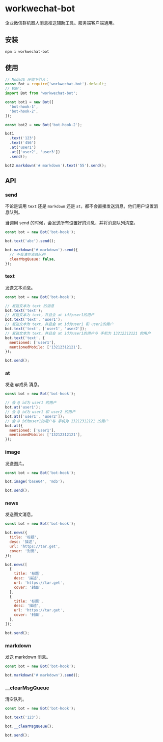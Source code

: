 # workwechat-bot

企业微信群机器人消息推送辅助工具。服务端客户端通用。

## 安装

```shell
npm i workwechat-bot
```

## 使用

```js
// NodeJS 环境下引入：
const Bot = require('workwechat-bot').default;
// ESM：
import Bot from 'workwechat-bot';

const bot1 = new Bot([
  'bot-hook-1',
  'bot-hook-2',
]);

const bot2 = new Bot('bot-hook-2');

bot1
  .text('123')
  .text('456')
  .at('user1')
  .at(['user2', 'user3'])
  .send();

bot2.markdown('# markdown').text('55').send();
```

## API

### send

不论是调用 `text` 还是 `markdown` 还是 `at`，都不会直接发送消息，他们用户设置消息队列。

当调用 send 的时候，会发送所有设置好的消息，并将消息队列清空。

```js
const bot = new Bot('bot-hook');

bot.text('abc').send();

bot.markdown('# markdown').send({
  // 不会清空消息队列
  clearMsgQueue: false,
});
```

### text

发送文本消息。

```js
const bot = new Bot('bot-hook');

// 发送文本为 text 的消息
bot.text('text');
// 发送文本为 text，并且会 at id为user1的用户
bot.text('text', 'user1');
// 发送文本为 text，并且会 at id为user1 和 user2的用户
bot.text('text', ['user1', 'user2']);
// 发送文本为 text，并且会 at id为user1的用户与 手机为 13212312121 的用户
bot.text('text', {
  mentioned: ['user1'],
  mentionedMobile: ['13212312121'],
});

bot.send();
```

### at

发送 @成员 消息。

```js
const bot = new Bot('bot-hook');

// 会 @ id为 user1 的用户
bot.at('user1');
// 会 @ id为 user1 和 user2 的用户
bot.at(['user1', 'user2']);
// 会 @ id为user1的用户与 手机为 13212312121 的用户
bot.at({
  mentioned: ['user1'],
  mentionedMobile: ['13212312121'],
});
```

### image

发送图片。

```js
const bot = new Bot('bot-hook');

bot.image('base64', 'md5');

bot.send();
```

### news

发送图文消息。

```js
const bot = new Bot('bot-hook');

bot.news({
  title: '标题',
  desc: '描述',
  url: 'https://tar.get',
  cover: '封面',
});

bot.news([
  {
    title: '标题',
    desc: '描述',
    url: 'https://tar.get',
    cover: '封面',
  },
  {
    title: '标题',
    desc: '描述',
    url: 'https://tar.get',
    cover: '封面',
  },
]);

bot.send();
```

### markdown

发送 markdown 消息。

```js
const bot = new Bot('bot-hook');

bot.markdown('# markdown').send();
```

### __clearMsgQueue

清空队列。

```js
const bot = new Bot('bot-hook');

bot.text('123');

bot.__clearMsgQueue();

bot.send();
```
